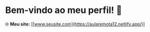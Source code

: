 # Bem-vindo ao meu perfil! 👋

🌐 **Meu site:** [[www.seusite.com](https://aularemota12.netlify.app/)]
